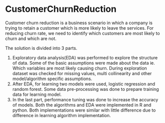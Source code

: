 # CustomerChurnReduction
Customer churn reduction is a business scenario in which a company is trying to retain a customer which is more likely to leave the services. For reducing churn rate, we need to identify which customers are most likely to churn and which are not.

The solution is divided into 3 parts.

1. Exploratory data analysis(EDA) was performed to explore the structure of data. Some of the basic assumptions were made about the data ie. Which variables are most likely causing churn. During exploration dataset was checked for missing values, multi collinearity and other model/algorithm specific assumptions.
2. After EDA, for learning two models were used, logistic regression and random forest. Some data pre-processing was done to prepare training data for learning model.
3. In the last part, performance tuning was done to increase the accuracy of models.
Both the algorithms and EDA were implemented in R and python. Both implementations were similar with little difference due to difference in learning algorithm implementation.

